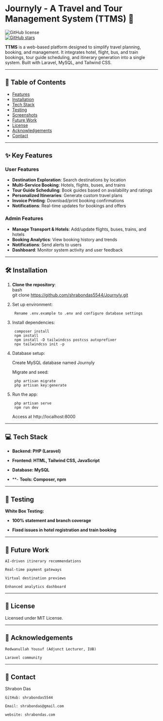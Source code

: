 # Journyly - A Travel and Tour Management System (TTMS) 🚀  
![GitHub license](https://img.shields.io/github/license/shrabondas5544/Journyly?tab=MIT-1-ov-file#readme?style=flat-square)  
[![GitHub stars](https://img.shields.io/github/stars/shrabondas5544/Journyly?style=social)](https://github.com/shrabondas5544/Journyly/stargazers)  

**TTMS** is a web-based platform designed to simplify travel planning, booking, and management. It integrates hotel, flight, bus, and train bookings, tour guide scheduling, and itinerary generation into a single system. Built with Laravel, MySQL, and Tailwind CSS.

---

## 📝 Table of Contents  
- [Features](#features)  
- [Installation](#installation)  
- [Tech Stack](#tech-stack)  
- [Testing](#testing)  
- [Screenshots](#screenshots)  
- [Future Work](#future-work)  
- [License](#license)  
- [Acknowledgements](#acknowledgements)  
- [Contact](#contact)  

---

## ✨ Key Features  
### **User Features**  
- **Destination Exploration**: Search destinations by location  
- **Multi-Service Booking**: Hotels, flights, buses, and trains  
- **Tour Guide Scheduling**: Book guides based on availability and ratings  
- **Personalized Itineraries**: Generate custom travel plans  
- **Invoice Printing**: Download/print booking confirmations  
- **Notifications**: Real-time updates for bookings and offers  

### **Admin Features**  
- **Manage Transport & Hotels**: Add/update flights, buses, trains, and hotels  
- **Booking Analytics**: View booking history and trends  
- **Notifications**: Send alerts to users  
- **Dashboard**: Monitor system activity and user feedback  

---

## 🛠️ Installation  
1. **Clone the repository**:  
   bash  
   git clone https://github.com/shrabondas5544/Journyly.git
2. Set up environment:

        Rename .env.example to .env and configure database settings
   
4. Install dependencies:

        composer install  
        npm install  
        npm install -D tailwindcss postcss autoprefixer  
        npx tailwindcss init -p  

5. Database setup:

   Create MySQL database named Journyly

   Migrate and seed:
   
        php artisan migrate  
        php artisan key:generate  

5. Run the app:
   

        php artisan serve  
        npm run dev  

    Access at http://localhost:8000
   
---

## 💻 Tech Stack

 - **Backend: PHP (Laravel)**

 - **Frontend: HTML, Tailwind CSS, JavaScript**

 - **Database: MySQL**

 - **- **Tools: Composer, npm**

---

## 🧪 Testing

 **White Box Testing:**

 - **100% statement and branch coverage**

 - **Fixed issues in hotel registration and train booking**

---

## 🔮 Future Work

    AI-driven itinerary recommendations

    Real-time payment gateways

    Virtual destination previews

    Enhanced analytics dashboard

--- 

## 📄 License

Licensed under MIT License.

---

## 🙏 Acknowledgements

    Redwanullah Yousuf (Adjunct Lecturer, IUB)
    
    Laravel community

---

## 📧 Contact

Shrabon Das

    GitHub: shrabondas5544

    Email: shrabondas@gmail.com

    website: shrabondas.com

